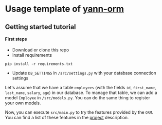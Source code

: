 # Usage template of [yann-orm](https://github.com/yannickkiki/yann-orm)

## Getting started tutorial

#### First steps
* Download or clone this repo
* Install requirements
```
pip install -r requirements.txt
```
* Update `DB_SETTINGS` in `/src/settings.py` with your database connection 
  settings


Let's assume that we have a table `employees` (with the fields 
`id`, `first_name`, `last_name`, `salary`, `age`) in our database.
To manage that table, we can add a model `Employee` in `/src/models.py`.
You can do the same thing to register your own models.

Now, you can execute `src/main.py` to try the features provided by 
the `ORM`. You can find a list of these features in 
the [project](https://github.com/yannickkiki/yann-orm) description.
